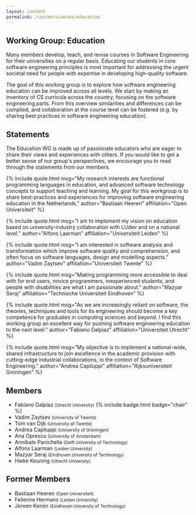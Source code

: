 ```yaml
---
layout: content
permalink: /contents/works/education
---
```


## Working Group: Education

Many members develop, teach, and revise courses in Software Engineering for their universities on a regular basis. Educating our students in core software engineering principles is most important for addressing the urgent societal need for people with expertise in developing high-quality software.

The goal of this working group is to explore how software engineering education can be improved across all levels. We start by making an inventory of CS curricula across the country, focusing on the software engineering parts. From this overview similarities and differences can be compiled, and collaboration at the course level can be fostered (e.g. by sharing best practices in software engineering education).

## Statements

The Education WG is made up of passionate educators who are eager to share their views and experiences with others. If you would like to get a better sense of our group's perspectives, we encourage you to read through the statements from our members.

{% include quote.html 
    msg="My research interests are functional programming languages in education, and advanced software technology concepts to support teaching and learning. My goal for this workgroup is to share best-practices and experiences for improving software engineering education in the Netherlands."
    author="Bastiaan Heeren" 
    affiliation="Open Universiteit"
%}

{% include quote.html 
    msg="I am to implement my vision on education based on university-industry collaboration with LUdev and on a national level."
    author="Alfons Laarman" 
    affiliation="Universiteit Leiden"
%}

{% include quote.html 
    msg="I am interested in software analysis and transformation which improve software quality and comprehension, and often focus on software languages, design and modelling aspects."
    author="Vadim Zaytsev" 
    affiliation="Universiteit Twente"
%}

{% include quote.html 
    msg="Making programming more accessible to deal with for end users, novice programmers, inexperienced students, and people with disabilities are what I am passionate about."
    author="Mazyar Seraj" 
    affiliation="Technische Universiteit Eindhoven"
%}

{% include quote.html 
    msg="As we are increasingly reliant on software, the theories, techniques and tools for its engineering should become a key competence for graduates in computing sciences and beyond. I find this working group an excellent way for pushing software engineering education to the next level."
    author="Fabiano Dalpiaz" 
    affiliation="Universiteit Utrecht"
%}

{% include quote.html 
    msg="My objective is to implement a national-wide, shared infrastructure to join excellence in the academic provision with cutting-edge industrial collaborations, in the context of Software Engineering."
    author="Andrea Capiluppi" 
    affiliation="Rijksuniversiteit Groningen"
%}

## Members

* Fabiano Dalpiaz <span style="font-size: smaller;">(Utrecht University)</span> {% include badge.html badge="chair" %}
* Vadim Zaytsev <span style="font-size: smaller;">(University of Twente)</span>
* Tom van Dijk <span style="font-size: smaller;">(University of Twente)</span>
* Andrea Capiluppi <span style="font-size: smaller;">(University of Groningen)</span>
* Ana Oprescu <span style="font-size: smaller;">(University of Amsterdam)</span>
* Annibale Panichella <span style="font-size: smaller;">(Delft University of Technology)</span>
* Alfons Laarman <span style="font-size: smaller;">(Leiden University)</span>
* Mazyar Seraj <span style="font-size: smaller;">(Eindhoven University of Technology)</span>
* Hieke Keuning <span style="font-size: smaller;">(Utrecht University)</span>

## Former Members

* Bastiaan Heeren <span style="font-size: smaller;">(Open Universiteit)</span>
* Felienne Hermans <span style="font-size: smaller;">(Leiden University)</span>
* Jeroen Keiren <span style="font-size: smaller;">(Eindhoven University of Technology)</span>
